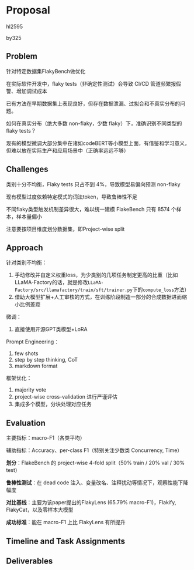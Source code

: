 # Proposal

hl2595

by325



## Problem

针对特定数据集FlakyBench做优化

在实际软件开发中，flaky tests（非确定性测试）会导致 CI/CD 管道频繁报假警、增加调试成本

已有方法在早期数据集上表现良好，但存在数据泄漏、过拟合和不真实分布的问题。

如何在真实分布（绝大多数 non-flaky，少数 flaky）下，准确识别不同类型的 flaky tests？

现有的模型微调大部分集中在诸如codeBERT等小模型上面，有借鉴和学习意义，但难以放在实际生产和应用场景中（正确率远远不够）

## Challenges

类别十分不均衡，Flaky tests 只占不到 4%，导致模型易偏向预测 non-flaky

现有模型过度依赖特定模式的词法token，导致鲁棒性不足

不同flaky类型触发机制差异很大，难以统一建模
FlakeBench 只有 8574 个样本，样本量偏小

注意要按项目维度划分数据集，即Project-wise split 

## Approach

针对类别不均衡：

1. 手动修改并自定义权重loss，为少类别的几项任务制定更高的比重（比如LLaMA-Factory的话，就是修改`LLaMA-Factory/src/llamafactory/train/sft/trainer.py`下的`compute_loss`方法）
2. 借助大模型扩展+人工审核的方式，在训练阶段制造一部分的合成数据进而缩小比例差距

微调：

1. 直接使用开源GPT类模型+LoRA

Prompt Engineering：

1. few shots
2. step by step thinking, CoT
3. markdown format

框架优化：

1. majority vote
2. project-wise cross-validation 进行严谨评估
3. 集成多个模型，分块处理对应任务

## Evaluation

主要指标：macro-F1（各类平均）

辅助指标：Accuracy、per-class F1（特别关注少数类 Concurrency, Time）

**划分**：FlakeBench 的 project-wise 4-fold split（50% train / 20% val / 30% test）

**鲁棒性测试**：在 dead code 注入、变量改名、注释扰动等情况下，观察性能下降幅度

**对比基线**：主要为该paper提出的FlakyLens (65.79% macro-F1)，Flakify, FlakyCat，以及零样本大模型

**成功标准**：能在 macro-F1 上比 FlakyLens 有所提升

## Timeline and Task Assignments



## Deliverables